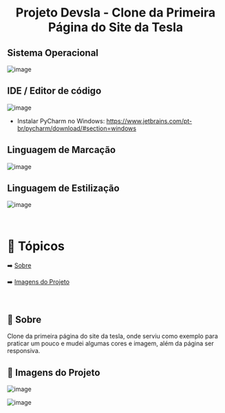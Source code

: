 <h1 align="center">
  <a> Projeto Devsla - Clone da Primeira Página do Site da Tesla  </a>
</h1>

<h2>Sistema Operacional</h2>

![image](https://user-images.githubusercontent.com/37275221/125127956-b2f42c80-e0d3-11eb-9d38-619abc7148ce.png) 


<h2>IDE / Editor de código </h2>

![image](https://user-images.githubusercontent.com/37275221/127346661-b2b51a03-8e4c-4788-a691-7554cf58948f.png)

- Instalar PyCharm no Windows: https://www.jetbrains.com/pt-br/pycharm/download/#section=windows

<h2> Linguagem de Marcação </h2>

![image](https://user-images.githubusercontent.com/37275221/129412117-b36f2ed0-40e5-4207-9758-7b262a012fc5.png)

<h2> Linguagem de Estilização </h2>

![image](https://user-images.githubusercontent.com/37275221/129412136-c462e004-863c-4745-8b30-5b4d869a58f7.png)




<br>


🏁 Tópicos
=================
 <!--ts-->
  ➡️ [Sobre](#Sobre)
  
  ➡️ [Imagens do Projeto](#ImgDoProj)

<br>



<h2> 🔵 Sobre </h2>

Clone da primeira página do site da tesla, onde serviu como exemplo para praticar um pouco e mudei algumas cores e imagem, além da página ser responsiva. 

<h2> 🔵 Imagens do Projeto </h2>

![image](https://user-images.githubusercontent.com/37275221/129460780-d2eed303-da8b-489e-9592-e590ea353110.png)

![image](https://user-images.githubusercontent.com/37275221/129461032-62cb7465-0956-4864-8ae0-db955d3aadb2.png)



